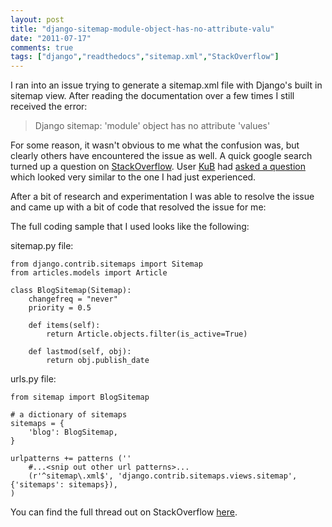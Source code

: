 ```yaml
---
layout: post
title: "django-sitemap-module-object-has-no-attribute-valu"
date: "2011-07-17"
comments: true
tags: ["django","readthedocs","sitemap.xml","StackOverflow"]
---
```

I ran into an issue trying to generate a sitemap.xml file with Django's built in sitemap view.  After reading the documentation over a few times I still received the error:

<blockquote>
Django sitemap: 'module' object has no attribute 'values'
</blockquote>
<!-- more -->
For some reason, it wasn't obvious to me what the confusion was, but clearly others have encountered the issue as well.  A quick google search turned up a question on <a href='http://stackoverflow.com' target='_tab'>StackOverflow<a>.  User <a href='http://stackoverflow.com/users/577902/kub' target='_tab'>KuB</a> had <a href='http://stackoverflow.com/questions/4996177/django-sitemap-module-object-has-no-attribute-values' target='_tab'>asked a question</a> which looked very similar to the one I had just experienced.

After a bit of research and experimentation I was able to resolve the issue and came up with a bit of code that resolved the issue for me:

The full coding sample that I used looks like the following:

sitemap.py file:
```
from django.contrib.sitemaps import Sitemap
from articles.models import Article

class BlogSitemap(Sitemap):
    changefreq = "never"
    priority = 0.5

    def items(self):
        return Article.objects.filter(is_active=True)

    def lastmod(self, obj):
        return obj.publish_date
```

urls.py file:
```
from sitemap import BlogSitemap

# a dictionary of sitemaps
sitemaps = {
    'blog': BlogSitemap,
}

urlpatterns += patterns (''
    #...<snip out other url patterns>...
    (r'^sitemap\.xml$', 'django.contrib.sitemaps.views.sitemap', {'sitemaps': sitemaps}),
)
```

You can find the full thread out on StackOverflow <a href='http://stackoverflow.com/questions/4996177/django-sitemap-module-object-has-no-attribute-values' target='_tab'>here</a>.
